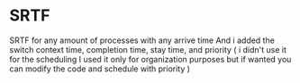 # SRTF
SRTF for any amount of processes with any arrive time
And i added the switch context time, completion time, stay time, and priority ( i didn't use it for the scheduling I used it only for organization purposes but if wanted you can modify the code and schedule with priority )
